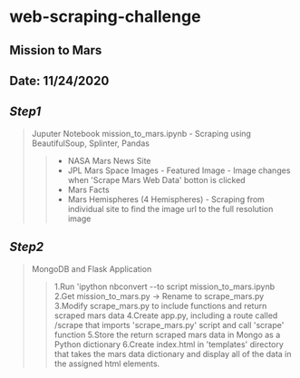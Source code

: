 # web-scraping-challenge
## Mission to Mars
## Date: 11/24/2020

## *Step1*
> Juputer Notebook mission_to_mars.ipynb - Scraping using BeautifulSoup, Splinter, Pandas
>> * NASA Mars News Site
>> * JPL Mars Space Images - Featured Image - Image changes when 'Scrape Mars Web Data' botton is clicked
>> * Mars Facts 
>> * Mars Hemispheres (4 Hemispheres) - Scraping from individual site to find the image url to the full resolution image

## *Step2* 
> MongoDB and Flask Application
>> 1.Run 'ipython nbconvert --to script mission_to_mars.ipynb
>> 2.Get mission_to_mars.py -> Rename to scrape_mars.py
>> 3.Modify scrape_mars.py to include functions and return scraped mars data
>> 4.Create app.py, including a route called /scrape that imports 'scrape_mars.py' script and call 'scrape' function
>> 5.Store the return scraped mars data in Mongo as a Python dictionary
>> 6.Create index.html in 'templates' directory that takes the mars data dictionary and display all of the data in the assigned html elements.



